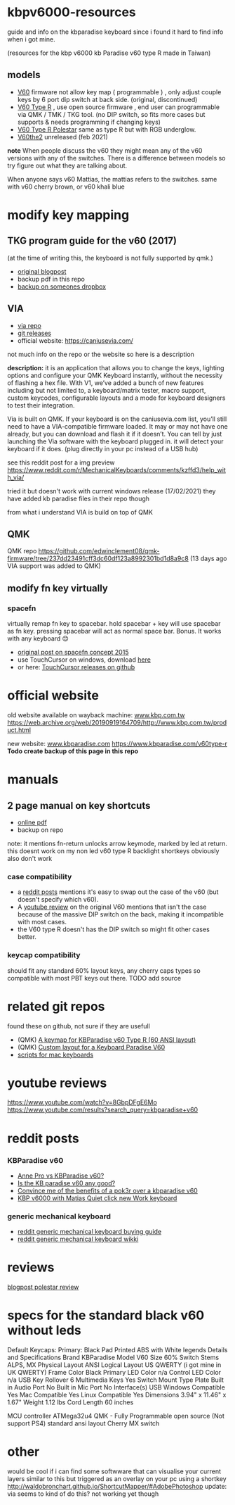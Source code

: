 # kbpv6000-resources
guide and info on the kbparadise keyboard since i found it hard to find info when i got mine.

(resources for the kbp v6000 kb Paradise v60 type R made in Taiwan)

## models

- [V60](https://www.kbparadise.com/discontinue-v60) firmware not allow key map ( programmable ) , only adjust couple keys by 6 port dip switch at back side. (original, discontinued)
- [V60 Type R](https://www.kbparadise.com/v60type-r) , use open source firmware , end user can programmable via QMK / TMK / TKG tool. (no DIP switch, so fits more cases but supports & needs programming if changing keys) 
- [V60 Type R Polestar](https://www.kbparadise.com/v60type-r) same as type R but with RGB underglow.
- [V60the2](https://www.kbparadise.com/v60the2) unreleased (feb 2021)

**note**
When people discuss the v60 they might mean any of the v60 versions with any of the switches.
There is a difference between models so try figure out what they are talking about.

When anyone says v60 Mattias, the mattias refers to the switches. same with v60 cherry brown, or v60 khali blue

# modify key mapping

## TKG program guide for the v60 (2017) 
(at the time of writing this, the keyboard is not fully supported by qmk.)

- [original blogpost](http://www.bytesizedworkbench.com/blog/programming-the-kbparadise-v60-polestar-keyboard/) 
- backup pdf in this repo
- [backup on someones dropbox](https://www.dropbox.com/s/fov3y87rvondxy9/programming%20the%20KBParadise%20V60%20polestar%20keyboard%20_%20ByteSizedWorkbench.pdf?dl=0)


## VIA
- [via repo](https://github.com/the-via/keyboards) 
- [git releases](https://github.com/the-via/releases/releases/tag/v1.3.1)
- official website: https://caniusevia.com/

not much info on the repo or the website so here is a description

**description:**
 it is an application that allows you to change the keys, lighting options and configure your QMK Keyboard instantly, without the necessity of flashing a hex file. With V1, we’ve added a bunch of new features including but not limited to, a keyboard/matrix tester, macro support, custom keycodes, configurable layouts and a mode for keyboard designers to test their integration.
 
 Via is built on QMK. If your keyboard is on the caniusevia.com list, you’ll still need to have a VIA-compatible firmware loaded. It may or may not have one already, but you can download and flash it if it doesn’t. You can tell by just launching the Via software with the keyboard plugged in. it will detect your keyboard if it does. (plug directly in your pc instead of a USB hub)
 
 see this reddit post for a img preview https://www.reddit.com/r/MechanicalKeyboards/comments/kzffd3/help_with_via/
 
 tried it but doesn't work with current windows release (17/02/2021)
 they have added kb paradise files in their repo though

from what i understand VIA is build on top of QMK 

## QMK

QMK repo https://github.com/edwinclement08/qmk-firmware/tree/237dd23491cff3dc60df123a8992301bd1d8a9c8
(13 days ago VIA support was added to QMK)

## modify fn key virtually

### spacefn
virtually remap fn key to spacebar. hold spacebar + key will use spacebar as fn key. pressing spacebar will act as normal space bar. Bonus. It works with any keyboard 😊
- [original post on spacefn concept 2015](https://geekhack.org/index.php?topic=51069.350) 
- use TouchCursor on windows, download [here](http://touchcursor.sourceforge.net/)
- or here: [TouchCursor releases on github](https://github.com/martin-stone/touchcursor/releases)

# official website
old website available on wayback machine: www.kbp.com.tw
https://web.archive.org/web/20190919164709/http://www.kbp.com.tw/product.html

new website: www.kbparadise.com
https://www.kbparadise.com/v60type-r
**Todo create backup of this page in this repo**

# manuals

## 2 page manual on key shortcuts 
- [online pdf](https://kupdf.net/download/kbp-v60-user-manual-_59c1659c08bbc5f82368700e_pdf) 
- backup on repo

note: it mentions fn-return unlocks arrow keymode, marked by led at return.
this doesnt work on my non led v60 type R
backlight shortkeys obviously also don't work

### case compatibility
- a [reddit posts](https://www.reddit.com/r/MechanicalKeyboards/comments/6h0tom/anne_pro_vs_kbparadise_v60/diul7fk?utm_source=share&utm_medium=web2x&context=3) mentions it's  easy to swap out the case of the v60 (but doesn't specify which v60). 
- A [youtube review](https://www.youtube.com/watch?v=8GbpDFgE6Mo) on the original V60 mentions that isn't the case because of the massive DIP switch on the back, making it incompatible with most cases. 
- the V60 type R doesn't has the DIP switch so might fit other cases better.

### keycap compatibility
should fit any standard 60% layout keys, any cherry caps types
so compatible with most PBT keys out there.
TODO add source

# related git repos
found these on github, not sure if they are usefull
- (QMK) [A keymap for KBParadise v60 Type R (60 ANSI layout)](https://github.com/aorfanos/effective_v60typer)
- (QMK) [Custom layout for a Keyboard Paradise V60](https://github.com/paul-krohn/qmk-keyboard-layout) 
- [scripts for mac keyboards](https://github.com/richdawe/mac-keyboards) 


# youtube reviews
https://www.youtube.com/watch?v=8GbpDFgE6Mo
https://www.youtube.com/results?search_query=kbparadise+v60

# reddit posts
### KBParadise v60
- [Anne Pro vs KBParadise v60?](https://www.reddit.com/r/MechanicalKeyboards/comments/6h0tom/anne_pro_vs_kbparadise_v60/) 
- [Is the KB paradise v60 any good?](https://www.reddit.com/r/MechanicalKeyboards/comments/3uzdd6/helpis_the_kb_paradise_v60_any_good/) 
- [Convince me of the benefits of a pok3r over a kbparadise v60](https://www.reddit.com/r/MechanicalKeyboards/comments/4ansst/convince_me_of_the_benefits_of_a_pok3r_over_a/) 
- [KBP v6000 with Matias Quiet click new Work keyboard](https://www.reddit.com/r/MechanicalKeyboards/comments/4egqaz/photoskbp_v6000_with_matias_quiet_click_new_work/) 

### generic mechanical keyboard
- [reddit generic mechanical keyboard buying guide](https://www.reddit.com/r/MechanicalKeyboards/wiki/buying_guide) 
- [reddit generic mechanical keyboard wikki](https://www.reddit.com/r/MechanicalKeyboards/wiki/index) 

# reviews
[blogpost polestar review](https://www.keyboardco.com/blog/index.php/2017/06/kbparadise-v60-type-r-polestar-edition-review/) 


# specs for the standard black v60 without leds
Default Keycaps: Primary: Black Pad Printed ABS with White legends
Details and Specifications
Brand	KBParadise
Model	V60
Size	60%
Switch Stems	ALPS, MX
Physical Layout	ANSI
Logical Layout	US QWERTY (i got mine in UK QWERTY)
Frame Color	Black
Primary LED Color	n/a
Control LED Color	n/a
USB Key Rollover	6
Multimedia Keys	Yes
Switch Mount Type	Plate
Built in Audio Port	No
Built in Mic Port	No
Interface(s)	USB
Windows Compatible	Yes
Mac Compatible	Yes
Linux Compatible	Yes
Dimensions	3.94" x 11.46" x 1.67"
Weight	1.12 lbs
Cord Length	60 inches

MCU controller ATMega32u4
QMK - Fully Programmable open source (Not support PS4)
standard ansi layout
Cherry MX switch

# other 
would be cool if i can find some softwware that can visualise your current layers
similar to this but triggered as an overlay on your pc using a shortkey http://waldobronchart.github.io/ShortcutMapper/#AdobePhotoshop
update: via seems to kind of do this? not working yet though


